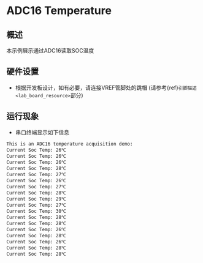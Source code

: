 # ADC16 Temperature

## 概述

本示例展示通过ADC16读取SOC温度

## 硬件设置

- 根据开发板设计，如有必要，请连接VREF管脚处的跳帽  (请参考{ref}`引脚描述 <lab_board_resource>`部分)

## 运行现象

- 串口终端显示如下信息

```console
This is an ADC16 temperature acquisition demo:
Current Soc Temp: 26℃
Current Soc Temp: 26℃
Current Soc Temp: 26℃
Current Soc Temp: 28℃
Current Soc Temp: 27℃
Current Soc Temp: 26℃
Current Soc Temp: 27℃
Current Soc Temp: 28℃
Current Soc Temp: 29℃
Current Soc Temp: 27℃
Current Soc Temp: 30℃
Current Soc Temp: 28℃
Current Soc Temp: 28℃
Current Soc Temp: 26℃
Current Soc Temp: 28℃
Current Soc Temp: 26℃
Current Soc Temp: 28℃
Current Soc Temp: 28℃
```
